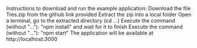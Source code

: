 Instructions to download and run the example application: 
Download the file Tres.zip from the github link provided
Extract the zip into a local folder
Open a terminal, go to the extracted directory (cd ...)
Execute the command (without "..."): "npm install" and wait for it to finish
Execute the command (without "..."): "npm start"
The application will be available at http://localhost:3000
